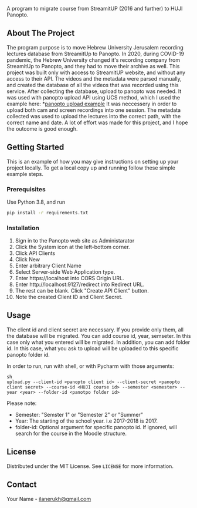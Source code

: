 
A program to migrate course from StreamitUP (2016 and further) to HUJI Panopto.

<!-- ABOUT THE PROJECT -->
## About The Project

The program purpose is to move Hebrew University Jerusalem recording lectures database from StreamitUp to Panopto.
In 2020, during COVID-19 pandemic, the Hebrew University changed it's recording company from StreamitUp to Panopto, and they had to move their archive as well.
This project was built only with access to StreamitUP website, and without any access to their API. The videos and the metadata were parsed manually, and created the database of all the videos that was recorded using this service.
After collecting the database, upload to panopto was needed. It was used with panopto upload API using UCS method, which I used the example here:
*[panopto upload example](https://github.com/Panopto/upload-python-sample)
It was neccessery in order to upload both cam and screen recordings into one session.
The metadata collected was used to upload the lectures into the correct path, with the correct name and date.
A lot of effort was made for this project, and I hope the outcome is good enough. 

<!-- GETTING STARTED -->
## Getting Started

This is an example of how you may give instructions on setting up your project locally.
To get a local copy up and running follow these simple example steps.

### Prerequisites

Use Python 3.8, and run
```sh
pip install -r requirements.txt

```

### Installation

1. Sign in to the Panopto web site as Administarator
2. Click the System icon at the left-bottom corner.
3. Click API Clients
4. Click New
5. Enter arbitrary Client Name
6. Select Server-side Web Application type.
7. Enter https://localhost into CORS Origin URL.
8. Enter http://localhost:9127/redirect into Redirect URL.
9. The rest can be blank. Click "Create API Client" button.
10. Note the created Client ID and Client Secret.



<!-- USAGE EXAMPLES -->
## Usage
The client id and client secret are necessary. If you provide only them, all the database will be migrated.
You can add course id, year, semseter. In this case only what you entered will be migrated.
In addition, you can add folder id. In this case, what you ask to upload will be uploaded to this specific panopto folder id.

In order to run, run with shell, or with Pycharm with those arguments:
```
sh
upload.py --client-id <panopto client id> --client-secret <panopto client secret> --course-id <HUJI course id> --semester <semester> --year <year> --folder-id <panotpo folder id>
```

Please note:
- Semester: "Semster 1" or "Semester 2" or "Summer"
- Year: The starting of the school year. i.e 2017-2018 is 2017.
- folder-id: Optional argument for specific panopto id. If ignored, will search for the course in the Moodle structure.



<!-- LICENSE -->
## License

Distributed under the MIT License. See `LICENSE` for more information.



<!-- CONTACT -->
## Contact

Your Name - ilanerukh@gmail.com








